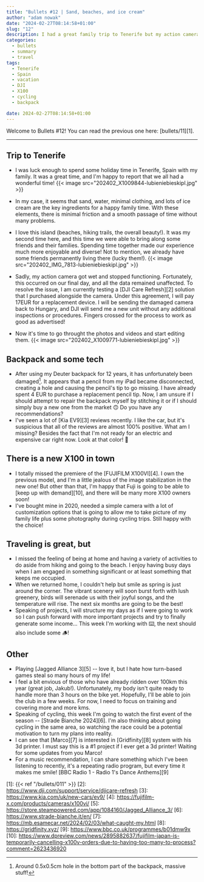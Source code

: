```yaml
---
title: "Bullets #12 | Sand, beaches, and ice cream"
author: "adam nowak"
date: "2024-02-27T08:14:58+01:00"
slug: "12"
description: I had a great family trip to Tenerife but my action camera took a dive. Luckily, I have "insurance"! Excited for spring and busy days ahead! 
categories:
  - bullets
  - summary
  - travel
tags: 
  - Tenerife
  - Spain
  - vacation
  - DJI
  - X100
  - cycling
  - backpack

date: 2024-02-27T08:14:58+01:00
---
```


Welcome to Bullets #12! You can read the previous one here: [bullets/11][1].

---

## Trip to Tenerife

- I was luck enough to spend some holiday time in Tenerife, Spain with my family. It was a great time, and I'm happy to report that we all had a wonderful time!
{{< image src="202402_X1009844-lubieniebieskipl.jpg" >}}

- In my case, it seems that sand, water, minimal clothing, and lots of ice cream are the key ingredients for a happy family time. With these elements, there is minimal friction and a smooth passage of time without many problems.
- I love this island (beaches, hiking trails, the overall beauty!). It was my second time here, and this time we were able to bring along some friends and their families. Spending time together made our experience much more enjoyable and diverse! Not to mention, we already have some friends permanently living there (lucky them!).
{{< image src="202402_IMG_7813-lubieniebieskipl.jpg" >}}
- Sadly, my action camera got wet and stopped functioning. Fortunately, this occurred on our final day, and all the data remained unaffected. To resolve the issue, I am currently testing a [DJI Care Refresh][2] solution that I purchased alongside the camera. Under this agreement, I will pay 17EUR for a replacement device. I will be sending the damaged camera back to Hungary, and DJI will send me a new unit without any additional inspections or procedures. Fingers crossed for the process to work as good as advertised!
- Now it's time to go throught the photos and videos and start editing them.
{{< image src="202402_X1009771-lubieniebieskipl.jpg" >}}

## Backpack and some tech

- After using my Deuter backpack for 12 years, it has unfortunately been damaged[^1].  It appears that a pencil from my iPad became disconnected, creating a hole and causing the pencil's tip to go missing. I have already spent 4 EUR to purchase a replacement pencil tip. Now, I am unsure if I should attempt to repair the backpack myself by stitching it or if I should simply buy a new one from the market 🙃 Do you have any recommendations?
- I've seen a lot of [Kia EV9][3] reviews recently. I like the car, but it's suspicious that all of the reviews are almost 100% positive. What am I missing? Besides the fact that I'm not ready for an electric and expensive car right now. Look at that color! 💙

## There is a new X100 in town

- I totally missed the premiere of the [FUJIFILM X100VI][4]. I own the previous model, and I'm a little jealous of the image stabilization in the new one! But other than that, I'm happy that Fuji is going to be able to [keep up with demand][10], and there will be many more X100 owners soon!
- I've bought mine in 2020, needed a simple camera with a lot of customization options that is going to allow me to take picture of my family life plus some photography during cycling trips. Still happy with the choice!

## Traveling is great, but

- I missed the feeling of being at home and having a variety of activities to do aside from hiking and going to the beach. I enjoy having busy days when I am engaged in something significant or at least something that keeps me occupied.
- When we returned home, I couldn't help but smile as spring is just around the corner. The vibrant scenery will soon burst forth with lush greenery, birds will serenade us with their joyful songs, and the temperature will rise. The next six months are going to be the best!
- Speaking of projects, I will structure my days as if I were going to work so I can push forward with more important projects and try to finally generate some income... This week I'm working with ⌨️, the next should also include some 🪵!

## Other

- Playing [Jagged Alliance 3][5] -- love it, but I hate how turn-based games steal so many hours of my life!
- I feel a bit envious of those who have already ridden over 100km this year (great job, Jakub!). Unfortunately, my body isn't quite ready to handle more than 3 hours on the bike yet. Hopefully, I'll be able to join the club in a few weeks. For now, I need to focus on training and covering more and more kms.
- Speaking of cycling, this week I'm going to watch the first event of the season -- [Strade Bianche 2024][6]. I'm also thinking about going cycling in the same area, so watching the race could be a potential motivation to turn my plans into reality.
- I can see that [Marco][7] is interested in [Gridfinity][8] system with his 3d printer. I must say this is a #1 project if I ever get a 3d printer! Waiting for some updates from you Marco!
- For a music recommendation, I can share something which I've been listening to recently, it's a repeating radio program, but every time it makes me smile! [BBC Radio 1 - Radio 1's Dance Anthems][9]

[1]: {{< ref "/bullets/011" >}}
[2]: https://www.dji.com/support/service/djicare-refresh
[3]: https://www.kia.com/uk/new-cars/ev9/
[4]: https://fujifilm-x.com/products/cameras/x100vi/
[5]: https://store.steampowered.com/app/1084160/Jagged_Alliance_3/
[6]: https://www.strade-bianche.it/en/
[7]: https://mb.esamecar.net/2024/02/03/what-caught-my.html
[8]: https://gridfinity.xyz/
[9]: https://www.bbc.co.uk/programmes/b01dmw9x
[10]: https://www.dpreview.com/news/2895882637/fujifilm-japan-is-temporarily-cancelling-x100v-orders-due-to-having-too-many-to-process?comment=2623436920

[^1]: Around 0.5x0.5cm hole in the bottom part of the backpack, massive stuff!
